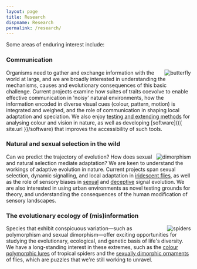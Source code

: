 ```yaml
---
layout: page
title: Research
dispname: Research
permalink: /research/
---
```


Some areas of enduring interest include: 

### Communication

<img src="{{ site.baseurl }}/assets/blog/res1.png" title="butterfly" class="profile" style="float:right;">

Organisms need to gather and exchange information with the world at large, and we are broadly interested in understanding the mechanisms, causes and evolutionary consequences of this basic challenge. Current projects examine how suites of traits coevolve to enable effective communication in 'noisy' natural environments, how the information encoded in diverse visual cues (colour, pattern, motion) is integrated and weighed, and the role of communication in shaping local adaptation and speciation. We also enjoy [testing and extending methods](http://dx.doi.org/10.1093/beheco/ary017) for analysing colour and vision in nature, as well as developing [software]({{ site.url }}/software) that improves the accessibility of such tools. 

### Natural and sexual selection in the wild

<img src="{{ site.baseurl }}/assets/blog/res5.png" title="dimorphism" class="profile" style="float:right;">

Can we predict the trajectory of evolution? How does sexual and natural selection mediate adaptation? We are keen to understand the workings of adaptive evolution in nature. Current projects span sexual selection, dynamic signalling, and local adaptation in [iridescent flies](https://www.google.com/search?tbm=isch&as_q=fly+iridescent), as well as the role of sensory biases in [sexual](https://www.google.com/search?tbm=isch&as_q=structural+colour+butterfly) and [deceptive](https://www.google.com/search?tbm=isch&as_q=jewelled+spider) signal evolution. We are also interested in using urban environments as novel testing grounds for theory, and understanding the consequences of the human modification of sensory landscapes.

### The evolutionary ecology of (mis)information

<img src="{{ site.baseurl }}/assets/blog/res2.png" title="spiders" class="profile" style="float:right;">

Species that exhibit conspicuous variation—such as polymorphism and sexual dimorphism—offer exciting opportunities for studying the evolutionary, ecological, and genetic basis of life's diversity. We have a long-standing interest in these extremes, such as the [colour polymorphic lures](https://www.google.com/search?tbm=isch&as_q=jewelled+spider) of tropical spiders and the [sexually dimorphic ornaments](https://www.google.com/search?tbm=isch&as_q=fly+iridescent) of flies, which are puzzles that we're still working to unravel.